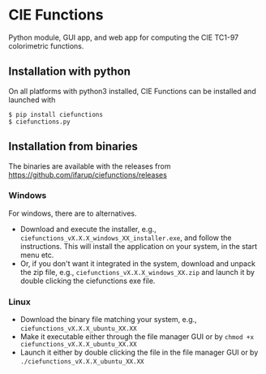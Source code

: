 # CIE Functions

Python module, GUI app, and web app for computing the CIE TC1-97 colorimetric functions.

## Installation with python

On all platforms with python3 installed, CIE Functions can be installed and launched with
```console
$ pip install ciefunctions
$ ciefunctions.py
```

## Installation from binaries

The binaries are available with the releases from https://github.com/ifarup/ciefunctions/releases

### Windows

For windows, there are to alternatives.

* Download and execute the installer, e.g., `ciefunctions_vX.X.X_windows_XX_installer.exe`, and follow the instructions. This will install the application on your system, in the start menu etc.
* Or, if you don't want it integrated in the system, download and unpack the zip file, e.g., `ciefunctions_vX.X.X_windows_XX.zip` and launch it by double clicking the ciefunctions exe file.

### Linux

* Download the binary file matching your system, e.g., `ciefunctions_vX.X.X_ubuntu_XX.XX`
* Make it executable either through the file manager GUI or by `chmod +x ciefunctions_vX.X.X_ubuntu_XX.XX`
* Launch it either by double clicking the file in the file manager GUI or by `./ciefunctions_vX.X.X_ubuntu_XX.XX`
